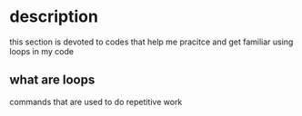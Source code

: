 # description

this section is devoted to codes that help me pracitce and get familiar using loops in my code

## what are loops
commands that are used to do repetitive work 